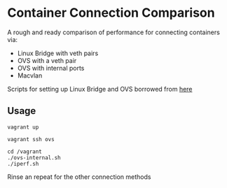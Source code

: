 Container Connection Comparison
===============================

A rough and ready comparison of performance for connecting containers via:

 - Linux Bridge with veth pairs
 - OVS with a veth pair
 - OVS with internal ports
 - Macvlan

Scripts for setting up Linux Bridge and OVS borrowed from [here](http://www.opencloudblog.com/?p=66)

## Usage

    vagrant up

    vagrant ssh ovs

    cd /vagrant
    ./ovs-internal.sh
    ./iperf.sh

Rinse an repeat for the other connection methods
